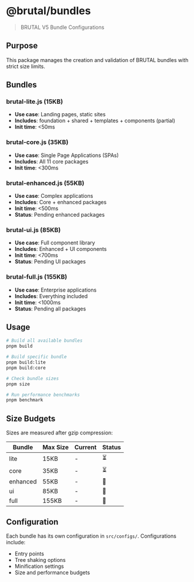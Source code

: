 # @brutal/bundles

> BRUTAL V5 Bundle Configurations

## Purpose

This package manages the creation and validation of BRUTAL bundles with strict size limits.

## Bundles

### brutal-lite.js (15KB)
- **Use case**: Landing pages, static sites
- **Includes**: foundation + shared + templates + components (partial)
- **Init time**: <50ms

### brutal-core.js (35KB)
- **Use case**: Single Page Applications (SPAs)
- **Includes**: All 11 core packages
- **Init time**: <300ms

### brutal-enhanced.js (55KB)
- **Use case**: Complex applications
- **Includes**: Core + enhanced packages
- **Init time**: <500ms
- **Status**: Pending enhanced packages

### brutal-ui.js (85KB)
- **Use case**: Full component library
- **Includes**: Enhanced + UI components
- **Init time**: <700ms
- **Status**: Pending UI packages

### brutal-full.js (155KB)
- **Use case**: Enterprise applications
- **Includes**: Everything included
- **Init time**: <1000ms
- **Status**: Pending all packages

## Usage

```bash
# Build all available bundles
pnpm build

# Build specific bundle
pnpm build:lite
pnpm build:core

# Check bundle sizes
pnpm size

# Run performance benchmarks
pnpm benchmark
```

## Size Budgets

Sizes are measured after gzip compression:

| Bundle | Max Size | Current | Status |
|--------|----------|---------|---------|
| lite | 15KB | - | ⏳ |
| core | 35KB | - | ⏳ |
| enhanced | 55KB | - | 🚫 |
| ui | 85KB | - | 🚫 |
| full | 155KB | - | 🚫 |

## Configuration

Each bundle has its own configuration in `src/configs/`. Configurations include:
- Entry points
- Tree shaking options
- Minification settings
- Size and performance budgets